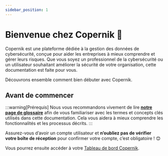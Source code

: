 ```yaml
---
sidebar_position: 1
---
```


# Bienvenue chez Copernik 🚀

Copernik est une plateforme dédiée à la gestion des données de cybersécurité, conçue pour aider les entreprises à mieux comprendre et gérer leurs risques. Que vous soyez un professionnel de la cybersécurité ou un utilisateur souhaitant améliorer la sécurité de votre organisation, cette documentation est faite pour vous.

Découvrons ensemble comment bien débuter avec Copernik.

## Avant de commencer

:::warning[Prérequis]
Nous vous recommandons vivement de lire **[notre page de glossaire](https://test.fr)** afin de vous familiariser avec les termes et concepts clés utilisés dans cette documentation. Cela vous aidera à mieux comprendre les fonctionnalités et les processus décrits.
:::

Assurez-vous d’avoir un compte utilisateur et **n’oubliez pas de vérifier votre boîte de réception** pour confirmer votre compte, c’est obligatoire ! 😊

Vous pourrez ensuite accéder à votre [Tableau de bord Copernik](https://copernik.io/app).